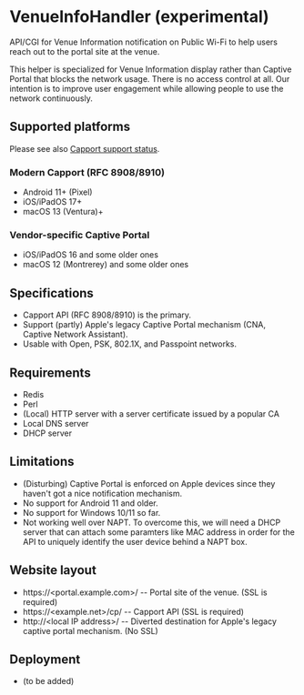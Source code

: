 # VenueInfoHandler (experimental)
API/CGI for Venue Information notification on Public Wi-Fi to help users reach out to the portal site at the venue.

This helper is specialized for Venue Information display rather than Captive Portal that blocks the network usage. There is no access control at all. Our intention is to improve user engagement while allowing people to use the network continuously.

## Supported platforms

Please see also [Capport support status](OS-status.md).

### Modern Capport (RFC 8908/8910)
- Android 11+ (Pixel)
- iOS/iPadOS 17+
- macOS 13 (Ventura)+

### Vendor-specific Captive Portal
- iOS/iPadOS 16 and some older ones
- macOS 12 (Montrerey) and some older ones


## Specifications
- Capport API (RFC 8908/8910) is the primary.
- Support (partly) Apple's legacy Captive Portal mechanism (CNA, Captive Network Assistant).
- Usable with Open, PSK, 802.1X, and Passpoint networks.

## Requirements
- Redis
- Perl
- (Local) HTTP server with a server certificate issued by a popular CA
- Local DNS server
- DHCP server

## Limitations
- (Disturbing) Captive Portal is enforced on Apple devices since they haven't got a nice notification mechanism.
- No support for Android 11 and older.
- No support for Windows 10/11 so far.
- Not working well over NAPT. To overcome this, we will need a DHCP server that can attach some paramters like MAC address in order for the API to uniquely identify the user device behind a NAPT box.

## Website layout
- https://\<portal.example.com\>/ -- Portal site of the venue. (SSL is required)
- https://\<example.net\>/cp/ -- Capport API (SSL is required)
- http://\<local IP address\>/ -- Diverted destination for Apple's legacy captive portal mechanism. (No SSL)

## Deployment
- (to be added)
